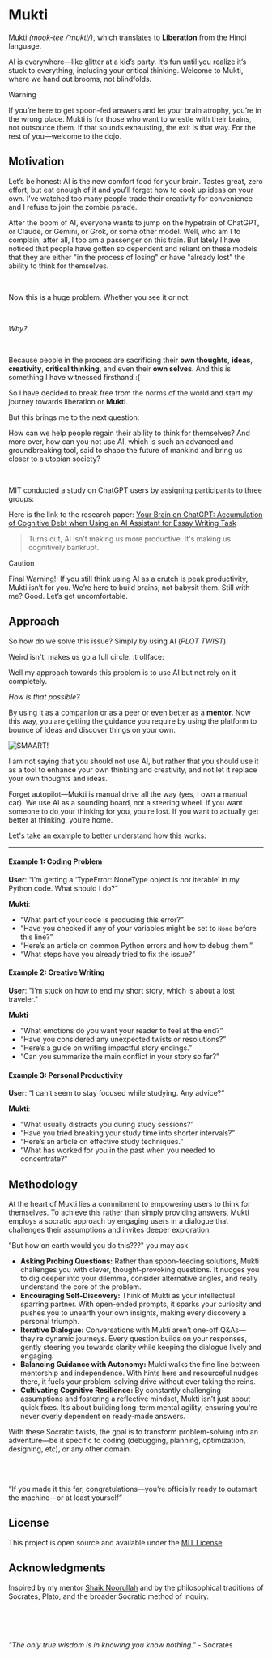 # Mukti

Mukti _(mook-tee /ˈmʊkti/)_, which translates to **Liberation** from the Hindi language.

AI is everywhere—like glitter at a kid’s party. It’s fun until you realize it’s stuck to everything, including your critical thinking. Welcome to Mukti, where we hand out brooms, not blindfolds.

> [!WARNING]
> If you’re here to get spoon-fed answers and let your brain atrophy, you’re in the wrong place. Mukti is for those who want to wrestle with their brains, not outsource them. If that sounds exhausting, the exit is that way. For the rest of you—welcome to the dojo.

## Motivation

Let’s be honest: AI is the new comfort food for your brain. Tastes great, zero effort, but eat enough of it and you’ll forget how to cook up ideas on your own. I’ve watched too many people trade their creativity for convenience—and I refuse to join the zombie parade.

After the boom of AI, everyone wants to jump on the hypetrain of ChatGPT, or Claude, or Gemini, or Grok, or some other model. Well, who am I to complain, after all, I too am a passenger on this train. But lately I have noticed that people have gotten so dependent and reliant on these models that they are either "in the process of losing" or have "already lost" the ability to think for themselves.

<br />

Now this is a huge problem. Whether you see it or not.

<br />

_Why?_

<br />

Because people in the process are sacrificing their **own thoughts**, **ideas**, **creativity**, **critical thinking**, and even their **own selves**. And this is something I have witnessed firsthand :(

So I have decided to break free from the norms of the world and start my journey towards liberation or **Mukti**.

But this brings me to the next question:

How can we help people regain their ability to think for themselves? And more over, how can you not use AI, which is such an advanced and groundbreaking tool, said to shape the future of mankind and bring us closer to a utopian society?

<br />

MIT conducted a study on ChatGPT users by assigning participants to three groups:

Here is the link to the research paper: [Your Brain on ChatGPT: Accumulation of Cognitive Debt when Using an AI Assistant for Essay Writing Task](https://arxiv.org/pdf/2506.08872)

> Turns out, AI isn't making us more productive. It's making us cognitively bankrupt.

> [!CAUTION]
> Final Warning!: If you still think using AI as a crutch is peak productivity, Mukti isn’t for you. We’re here to build brains, not babysit them. Still with me? Good. Let’s get uncomfortable.

## Approach

So how do we solve this issue? Simply by using AI (_PLOT TWIST_).

Weird isn't, makes us go a full circle. :trollface:

Well my approach towards this problem is to use AI but not rely on it completely.

_How is that possible?_

By using it as a companion or as a peer or even better as a **mentor**. Now this way, you are getting the guidance you require by using the platform to bounce of ideas and discover things on your own.

![SMAART!](https://media3.giphy.com/media/v1.Y2lkPTc5MGI3NjExc3MwZnBseXQ4YjV1cHFvMnhyaTZlYWowYjBrcm9jZHhteWNyeTZhbyZlcD12MV9pbnRlcm5hbF9naWZfYnlfaWQmY3Q9Zw/VEsfbW0pBu145PPhOi/giphy.gif)

I am not saying that you should not use AI, but rather that you should use it as a tool to enhance your own thinking and creativity, and not let it replace your own thoughts and ideas.

Forget autopilot—Mukti is manual drive all the way (yes, I own a manual car). We use AI as a sounding board, not a steering wheel. If you want someone to do your thinking for you, you’re lost. If you want to actually get better at thinking, you’re home.

Let's take an example to better understand how this works:

---

#### Example 1: Coding Problem

**User**:
“I’m getting a ‘TypeError: NoneType object is not iterable’ in my Python code. What should I do?”

**Mukti**:

- “What part of your code is producing this error?”
- “Have you checked if any of your variables might be set to ‎`None` before this line?”
- “Here’s an article on common Python errors and how to debug them.”
- “What steps have you already tried to fix the issue?”

#### Example 2: Creative Writing

**User**:
"I'm stuck on how to end my short story, which is about a lost traveler."

**Mukti**

- “What emotions do you want your reader to feel at the end?”
- “Have you considered any unexpected twists or resolutions?”
- “Here’s a guide on writing impactful story endings.”
- “Can you summarize the main conflict in your story so far?”

#### Example 3: Personal Productivity

**User**:
“I can’t seem to stay focused while studying. Any advice?”

**Mukti**:

- “What usually distracts you during study sessions?”
- “Have you tried breaking your study time into shorter intervals?”
- “Here’s an article on effective study techniques.”
- “What has worked for you in the past when you needed to concentrate?”

## Methodology

At the heart of Mukti lies a commitment to empowering users to think for themselves. To achieve this rather than simply providing answers, Mukti employs a socratic approach by engaging users in a dialogue that challenges their assumptions and invites deeper exploration.

"But how on earth would you do this???" you may ask

- **Asking Probing Questions:** Rather than spoon-feeding solutions, Mukti challenges you with clever, thought-provoking questions. It nudges you to dig deeper into your dilemma, consider alternative angles, and really understand the core of the problem.
- **Encouraging Self-Discovery:** Think of Mukti as your intellectual sparring partner. With open-ended prompts, it sparks your curiosity and pushes you to unearth your own insights, making every discovery a personal triumph.
- **Iterative Dialogue:** Conversations with Mukti aren’t one-off Q&As—they’re dynamic journeys. Every question builds on your responses, gently steering you towards clarity while keeping the dialogue lively and engaging.
- **Balancing Guidance with Autonomy:** Mukti walks the fine line between mentorship and independence. With hints here and resourceful nudges there, it fuels your problem-solving drive without ever taking the reins.
- **Cultivating Cognitive Resilience:** By constantly challenging assumptions and fostering a reflective mindset, Mukti isn’t just about quick fixes. It’s about building long-term mental agility, ensuring you're never overly dependent on ready-made answers.

With these Socratic twists, the goal is to transform problem-solving into an adventure—be it specific to coding (debugging, planning, optimization, designing, etc), or any other domain.

<br />

<br />

“If you made it this far, congratulations—you’re officially ready to outsmart the machine—or at least yourself”

## License

This project is open source and available under the [MIT License](LICENSE).

## Acknowledgments

Inspired by my mentor [Shaik Noorullah](https://github.com/shaiknoorullah) and by the philosophical traditions of Socrates, Plato, and the broader Socratic method of inquiry.

<br />

<br />

<br />

_"The only true wisdom is in knowing you know nothing."_ - Socrates
